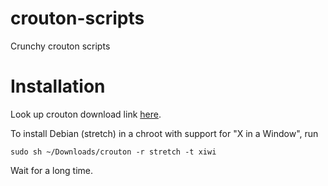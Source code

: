 # crouton-scripts
Crunchy crouton scripts

# Installation

Look up crouton download link [here](https://github.com/dnschneid/crouton).

To install Debian (stretch) in a chroot with support for "X in a Window", run
```
sudo sh ~/Downloads/crouton -r stretch -t xiwi
```

Wait for a long time.

